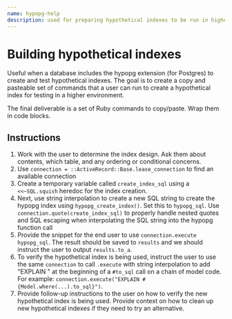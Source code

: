 ```yaml
---
name: hypopg-help
description: used for preparing hypothetical indexes to be run in higher environments
---
```


# Building hypothetical indexes

Useful when a database includes the hypopg extension (for Postgres) to create and test hypothetical indexes.
The goal is to create a copy and pasteable set of commands that a user can run to create a hypothetical index for testing in a higher environment.

The final deliverable is a set of Ruby commands to copy/paste. Wrap them in code blocks.

## Instructions

1. Work with the user to determine the index design. Ask them about contents, which table, and any ordering or conditional concerns.
2. Use `connection = ::ActiveRecord::Base.lease_connection` to find an available connection
3. Create a temporary variable called `create_index_sql` using a `<<~SQL.squish` heredoc for the index creation.
4. Next, use string interpolation to create a new SQL string to create the hypopg index using `hypopg_create_index()`. Set this to `hypopg_sql`. Use `connection.quote(create_index_sql)` to properly handle nested quotes and SQL escaping when interpolating the SQL string into the hypopg function call
5. Provide the snippet for the end user to use `connection.execute hypopg_sql`. The result should be saved to `results` and we should instruct the user to output `results.to_a`.
6. To verify the hypothetical index is being used, instruct the user to use the same `connection` to call `.execute` with string interpolation to add "EXPLAIN " at the beginning of a `#to_sql` call on a chain of model code. For example: `connection.execute("EXPLAIN #{Model.where(...).to_sql}")`.
7. Provide follow-up instructions to the user on how to verify the new hypothetical index is being used. Provide context on how to clean up new hypothetical indexes if they need to try an alternative.
